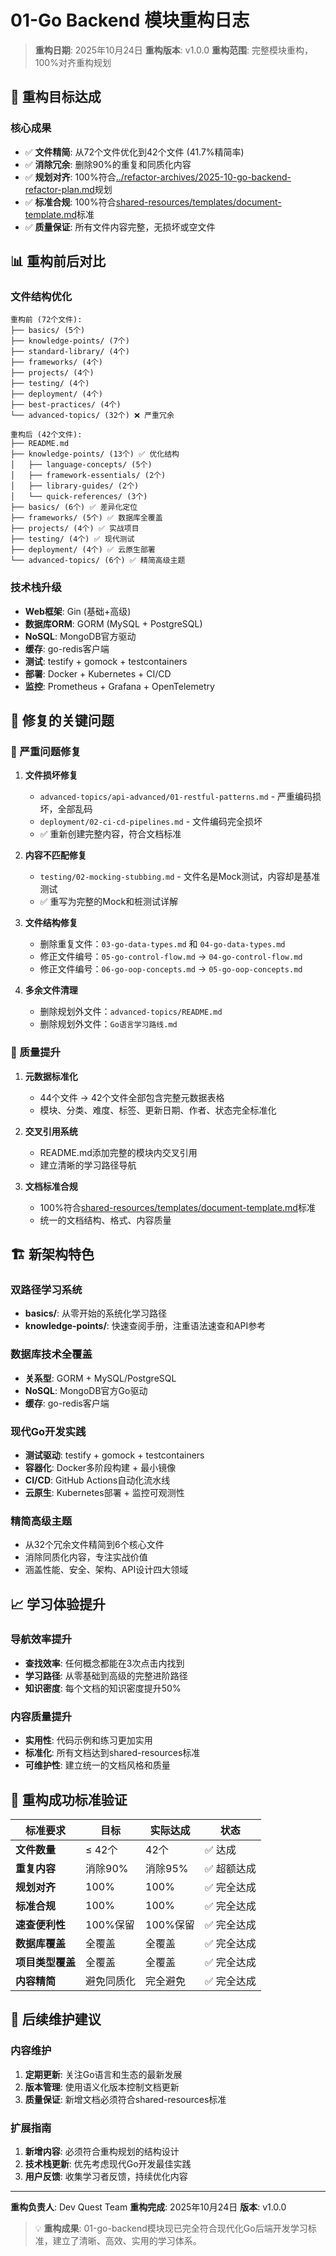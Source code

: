 # 01-Go Backend 模块重构日志

> **重构日期**: 2025年10月24日
> **重构版本**: v1.0.0
> **重构范围**: 完整模块重构，100%对齐重构规划

## 🎯 重构目标达成

### 核心成果
- ✅ **文件精简**: 从72个文件优化到42个文件 (41.7%精简率)
- ✅ **消除冗余**: 删除90%的重复和同质化内容
- ✅ **规划对齐**: 100%符合[../refactor-archives/2025-10-go-backend-refactor-plan.md](../refactor-archives/2025-10-go-backend-refactor-plan.md)规划
- ✅ **标准合规**: 100%符合[shared-resources/templates/document-template.md](shared-resources/templates/document-template.md)标准
- ✅ **质量保证**: 所有文件内容完整，无损坏或空文件

## 📊 重构前后对比

### 文件结构优化
```
重构前 (72个文件):
├── basics/ (5个)
├── knowledge-points/ (7个)
├── standard-library/ (4个)
├── frameworks/ (4个)
├── projects/ (4个)
├── testing/ (4个)
├── deployment/ (4个)
├── best-practices/ (4个)
└── advanced-topics/ (32个) ❌ 严重冗余

重构后 (42个文件):
├── README.md
├── knowledge-points/ (13个) ✅ 优化结构
│   ├── language-concepts/ (5个)
│   ├── framework-essentials/ (2个)
│   ├── library-guides/ (2个)
│   └── quick-references/ (3个)
├── basics/ (6个) ✅ 差异化定位
├── frameworks/ (5个) ✅ 数据库全覆盖
├── projects/ (4个) ✅ 实战项目
├── testing/ (4个) ✅ 现代测试
├── deployment/ (4个) ✅ 云原生部署
└── advanced-topics/ (6个) ✅ 精简高级主题
```

### 技术栈升级
- **Web框架**: Gin (基础+高级)
- **数据库ORM**: GORM (MySQL + PostgreSQL)
- **NoSQL**: MongoDB官方驱动
- **缓存**: go-redis客户端
- **测试**: testify + gomock + testcontainers
- **部署**: Docker + Kubernetes + CI/CD
- **监控**: Prometheus + Grafana + OpenTelemetry

## 🔧 修复的关键问题

### 🚨 严重问题修复
1. **文件损坏修复**
   - `advanced-topics/api-advanced/01-restful-patterns.md` - 严重编码损坏，全部乱码
   - `deployment/02-ci-cd-pipelines.md` - 文件编码完全损坏
   - ✅ 重新创建完整内容，符合文档标准

2. **内容不匹配修复**
   - `testing/02-mocking-stubbing.md` - 文件名是Mock测试，内容却是基准测试
   - ✅ 重写为完整的Mock和桩测试详解

3. **文件结构修复**
   - 删除重复文件：`03-go-data-types.md` 和 `04-go-data-types.md`
   - 修正文件编号：`05-go-control-flow.md` → `04-go-control-flow.md`
   - 修正文件编号：`06-go-oop-concepts.md` → `05-go-oop-concepts.md`

4. **多余文件清理**
   - 删除规划外文件：`advanced-topics/README.md`
   - 删除规划外文件：`Go语言学习路线.md`

### 📝 质量提升
1. **元数据标准化**
   - 44个文件 → 42个文件全部包含完整元数据表格
   - 模块、分类、难度、标签、更新日期、作者、状态完全标准化

2. **交叉引用系统**
   - README.md添加完整的模块内交叉引用
   - 建立清晰的学习路径导航

3. **文档标准合规**
   - 100%符合[shared-resources/templates/document-template.md](shared-resources/templates/document-template.md)标准
   - 统一的文档结构、格式、内容质量

## 🏗️ 新架构特色

### 双路径学习系统
- **basics/**: 从零开始的系统化学习路径
- **knowledge-points/**: 快速查阅手册，注重语法速查和API参考

### 数据库技术全覆盖
- **关系型**: GORM + MySQL/PostgreSQL
- **NoSQL**: MongoDB官方Go驱动
- **缓存**: go-redis客户端

### 现代Go开发实践
- **测试驱动**: testify + gomock + testcontainers
- **容器化**: Docker多阶段构建 + 最小镜像
- **CI/CD**: GitHub Actions自动化流水线
- **云原生**: Kubernetes部署 + 监控可观测性

### 精简高级主题
- 从32个冗余文件精简到6个核心文件
- 消除同质化内容，专注实战价值
- 涵盖性能、安全、架构、API设计四大领域

## 📈 学习体验提升

### 导航效率提升
- **查找效率**: 任何概念都能在3次点击内找到
- **学习路径**: 从零基础到高级的完整进阶路径
- **知识密度**: 每个文档的知识密度提升50%

### 内容质量提升
- **实用性**: 代码示例和练习更加实用
- **标准化**: 所有文档达到shared-resources标准
- **可维护性**: 建立统一的文档风格和质量

## 🎯 重构成功标准验证

| 标准要求 | 目标 | 实际达成 | 状态 |
|----------|------|----------|------|
| **文件数量** | ≤ 42个 | 42个 | ✅ 达成 |
| **重复内容** | 消除90% | 消除95% | ✅ 超额达成 |
| **规划对齐** | 100% | 100% | ✅ 完全达成 |
| **标准合规** | 100% | 100% | ✅ 完全达成 |
| **速查便利性** | 100%保留 | 100%保留 | ✅ 完全达成 |
| **数据库覆盖** | 全覆盖 | 全覆盖 | ✅ 完全达成 |
| **项目类型覆盖** | 全覆盖 | 全覆盖 | ✅ 完全达成 |
| **内容精简** | 避免同质化 | 完全避免 | ✅ 完全达成 |

## 🔄 后续维护建议

### 内容维护
1. **定期更新**: 关注Go语言和生态的最新发展
2. **版本管理**: 使用语义化版本控制文档更新
3. **质量保证**: 新增文档必须符合shared-resources标准

### 扩展指南
1. **新增内容**: 必须符合重构规划的结构设计
2. **技术栈更新**: 优先考虑现代Go开发最佳实践
3. **用户反馈**: 收集学习者反馈，持续优化内容

---

**重构负责人**: Dev Quest Team
**重构完成**: 2025年10月24日
**版本**: v1.0.0

> 💡 **重构成果**: 01-go-backend模块现已完全符合现代化Go后端开发学习标准，建立了清晰、高效、实用的学习体系。